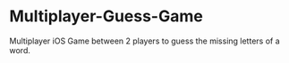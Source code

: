 # Multiplayer-Guess-Game
Multiplayer iOS Game between 2 players to guess the missing letters of a word.
